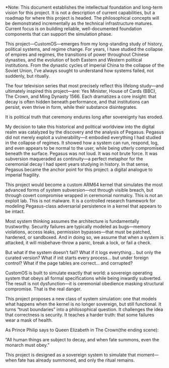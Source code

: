 *Note: This document establishes the intellectual foundation and long-term vision for this project. It is not a description of current capabilities, but a roadmap for where this project is headed. The philosophical concepts will be demonstrated incrementally as the technical infrastructure matures. Current focus is on building reliable, well-documented foundation components that can support the simulation phase.



This project—CustomOS—emerges from my long-standing study of history, political systems, and regime change. For years, I have studied the collapse of empires and regimes, the transitions of power throughout Chinese dynasties, and the evolution of both Eastern and Western political institutions. From the dynastic cycles of imperial China to the collapse of the Soviet Union, I’ve always sought to understand how systems failed, not suddenly, but ritually.

The four television series that most precisely reflect this lifelong study—and ultimately inspired this project—are: Yes Minister, House of Cards (BBC), The Crown, and Ming Dynasty 1566. Each dramatizes a core insight: that decay is often hidden beneath performance, and that institutions can persist, even thrive in form, while their substance disintegrates.

It is political truth that ceremony endures long after sovereignty has eroded.

My decision to take this historical and political worldview into the digital realm was catalyzed by the discovery and the analysis of Pegasus. Pegasus did not merely exploit a vulnerability—it embodied everything I had studied in the collapse of regimes. It showed how a system can run, respond, log, and even appears to be normal to the user, while being utterly compromised beneath the surface. Pegasus was not loud. It was not brute force. It was subversion maqueraded as continuity—a perfect metaphor for the ceremonial decay I had spent years studying in history. In that sense, Pegasus became the anchor point for this project: a digital analogue to imperial fragility.

This project would become a custom ARM64 kernel that simulates the most advanced forms of system subversion—not through visible breach, but through covert compromise wrapped in ceremonial normalcy. This is not an exploit lab. This is not malware. It is a controlled research framework for modeling Pegasus-class adversarial persistence in a kernel that appears to be intact.

Most system thinking assumes the architecture is fundamentally trustworthy. Security failures are typically modeled as bugs—memory violations, access leaks, permission bypasses—that must be patched, hardened, or sandboxed. And in doing so, we assume that when a system is attacked, it will misbehave-throw a panic, break a lock, or fail a check.

But what if the system doesn’t fail?
What if it logs everything… but only the curated version?
What if init starts every process… but under foreign control?
What if the page tables are correct… and corrupted?

CustomOS is built to simulate exactly that world: a sovereign operating system that obeys all formal specifications while being inwardly subverted. The result is not dysfunction—it is ceremonial obedience masking structural compromise. That is the real danger.

This project proposes a new class of system simulation: one that models what happens when the kernel is no longer sovereign, but still functional. It turns “trust boundaries” into a philosophical question. It challenges the idea that correctness is security. It teaches a harder truth: that some failures wear a mask of health.

As Prince Philip says to Queen Elizabeth in The Crown(the ending scene):

“All human things are subject to decay, and when fate summons, even the monarch must obey.”

This project is designed as a sovereign system to simulate that moment—when fate has already summoned, and only the ritual remains.